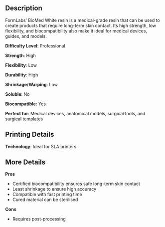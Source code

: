 ﻿## Description

FormLabs’ BioMed White resin is a medical-grade resin that can be used to create products that require long-term skin contact. Its high strength, low flexibility, and biocompatibility also make it ideal for medical devices, guides, and models.

**Difficulty Level**: Professional

**Strength**: High

**Flexibility**: Low

**Durability**: High

**Shrinkage/Warping**: Low

**Soluble**: No

**Biocompatible**: Yes

**Perfect for**: Medical devices, anatomical models, surgical tools, and surgical templates

## Printing Details

**Technology**: Ideal for SLA printers

## More Details

**Pros**

 - Certified biocompatibility ensures safe long-term skin contact
- Least shrinkage to ensure high accuracy
- Compatible with fast printing time
- Cured material can be sterilised
 
**Cons**
 - Requires post-processing

